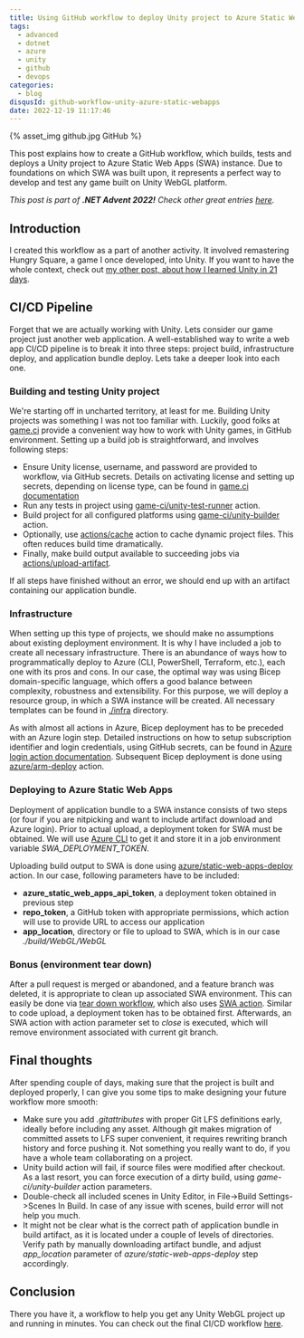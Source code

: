 ```yaml
---
title: Using GitHub workflow to deploy Unity project to Azure Static Web Apps
tags:
  - advanced
  - dotnet
  - azure
  - unity
  - github
  - devops
categories:
  - blog
disqusId: github-workflow-unity-azure-static-webapps
date: 2022-12-19 11:17:46
---
```



{% asset_img github.jpg GitHub %}

This post explains how to create a GitHub workflow, which builds, tests and deploys a Unity project to Azure Static Web Apps (SWA) instance. Due to foundations on which SWA was built upon, it represents a perfect way to develop and test any game built on Unity WebGL platform.

<!-- more -->

_This post is part of **.NET Advent 2022!** Check other great entries [here](https://dotnet.christmas/)._

## Introduction

I created this workflow as a part of another activity. It involved remastering Hungry Square, a game I once developed, into Unity. If you want to have the whole context, check out [my other post, about how I learned Unity in 21 days](../unity-in-21-days).

## CI/CD Pipeline

Forget that we are actually working with Unity. Lets consider our game project just another web application. A well-established way to write a web app CI/CD pipeline is to break it into three steps: project build, infrastructure deploy, and application bundle deploy. Lets take a deeper look into each one.

### Building and testing Unity project

We're starting off in uncharted territory, at least for me. Building Unity projects was something I was not too familiar with. Luckily, good folks at [game.ci](https://game.ci/docs/) provide a convenient way how to work with Unity games, in GitHub environment. Setting up a build job is straightforward, and involves following steps:

- Ensure Unity license, username, and password are provided to workflow, via GitHub secrets. Details on activating license and setting up secrets, depending on license type, can be found in [game.ci documentation](https://game.ci/docs/github/activation)
- Run any tests in project using [game-ci/unity-test-runner](https://game.ci/docs/github/test-runner) action.
- Build project for all configured platforms using [game-ci/unity-builder](https://game.ci/docs/github/builder) action.
- Optionally, use [actions/cache](https://github.com/actions/cache) action to cache dynamic project files. This often reduces build time dramatically.
- Finally, make build output available to succeeding jobs via [actions/upload-artifact](https://github.com/actions/upload-artifact).

<script src="https://gist.github.com/uveta/16b5583b4d2961cd16994404320f1f10.js"></script>

If all steps have finished without an error, we should end up with an artifact containing our application bundle.

### Infrastructure

When setting up this type of projects, we should make no assumptions about existing deployment environment. It is why I have included a job to create all necessary infrastructure. There is an abundance of ways how to programmatically deploy to Azure (CLI, PowerShell, Terraform, etc.), each one with its pros and cons. In our case, the optimal way was using Bicep domain-specific language, which offers a good balance between complexity, robustness and extensibility. For this purpose, we will deploy a resource group, in which a SWA instance will be created. All necessary templates can be found in [./infra](https://github.com/uveta/hungry-square-unity/tree/main/infra) directory.

As with almost all actions in Azure, Bicep deployment has to be preceded with an Azure login step. Detailed instructions on how to setup subscription identifier and login credentials, using GitHub secrets, can be found in [Azure login action documentation](https://github.com/Azure/login). Subsequent Bicep deployment is done using [azure/arm-deploy](https://github.com/Azure/arm-deploy) action.

<script src="https://gist.github.com/uveta/c4542f2218751bb128ffa48b4106c06d.js"></script>

### Deploying to Azure Static Web Apps

Deployment of application bundle to a SWA instance consists of two steps (or four if you are nitpicking and want to include artifact download and Azure login). Prior to actual upload, a deployment token for SWA must be obtained. We will use [Azure CLI](https://github.com/Azure/cli) to get it and store it in a job environment variable _SWA\_DEPLOYMENT\_TOKEN_.

Uploading build output to SWA is done using [azure/static-web-apps-deploy](https://github.com/Azure/static-web-apps-deploy) action. In our case, following parameters have to be included:

- **azure_static_web_apps_api_token**, a deployment token obtained in previous step
- **repo_token**, a GitHub token with appropriate permissions, which action will use to provide URL to access our application
- **app_location**, directory or file to upload to SWA, which is in our case _./build/WebGL/WebGL_

<script src="https://gist.github.com/uveta/00d40c2d5ddae36762a05cb0b1f8fe94.js"></script>

### Bonus (environment tear down)

After a pull request is merged or abandoned, and a feature branch was deleted, it is appropriate to clean up associated SWA environment. This can easily be done via [tear down workflow](https://github.com/uveta/hungry-square-unity/blob/main/.github/workflows/teardown.yaml), which also uses [SWA action](https://github.com/Azure/static-web-apps-deploy). Similar to code upload, a deployment token has to be obtained first. Afterwards, an SWA action with action parameter set to _close_ is executed, which will remove environment associated with current git branch.

<script src="https://gist.github.com/uveta/6438618e956a75217f42915bd007a6fd.js"></script>

## Final thoughts

After spending couple of days, making sure that the project is built and deployed properly, I can give you some tips to make designing your future workflow more smooth:

- Make sure you add _.gitattributes_ with proper Git LFS definitions early, ideally before including any asset. Although git makes migration of committed assets to LFS super convenient, it requires rewriting branch history and force pushing it. Not something you really want to do, if you have a whole team collaborating on a project.
- Unity build action will fail, if source files were modified after checkout. As a last resort, you can force execution of a dirty build, using _game-ci/unity-builder_ action parameters.
- Double-check all included scenes in Unity Editor, in File->Build Settings->Scenes In Build. In case of any issue with scenes, build error will not help you much.
- It might not be clear what is the correct path of application bundle in build artifact, as it is located under a couple of levels of directories. Verify path by manually downloading artifact bundle, and adjust _app_location_ parameter of _azure/static-web-apps-deploy_ step accordingly.

## Conclusion

There you have it, a workflow to help you get any Unity WebGL project up and running in minutes. You can check out the final CI/CD workflow [here](https://github.com/uveta/hungry-square-unity/blob/main/.github/workflows/ci.yaml).
